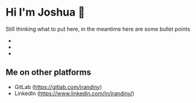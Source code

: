 # Hi I'm Joshua 👋

Still thinking what to put here, in the meantime here are some bullet points

- 
-
-

## Me on other platforms
- GitLab (https://gitlab.com/jrandiny)
- LinkedIn (https://www.linkedin.com/in/jrandiny/)
